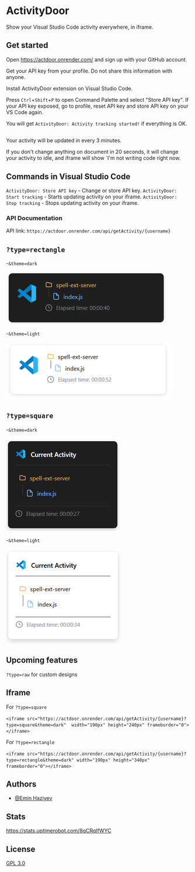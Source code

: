 # ActivityDoor

Show your Visual Studio Code activity everywhere, in iframe.


## Get started
Open https://actdoor.onrender.com/ and sign up with your GitHub account.

Get your API key from your profile. Do not share this information with anyone.

Install ActivityDoor extension on Visual Studio Code.

Press `Ctrl`+`Shift`+`P` to open Command Palette and select "Store API key". If your API key exposed, go to profile, reset API key and store API key on your VS Code again.

You will get `ActivityDoor: Activity tracking started!` if everything is OK. 


##
Your activity will be updated in every 3 minutes.

If you don't change anything on document in 20 seconds, it will change your activity to idle, and iframe will show `I'm not writing code right now.

## Commands in Visual Studio Code
`ActivityDoor: Store API key` - Change or store API key.
`ActivityDoor: Start tracking` - Starts updating activity on your iframe.
`ActivityDoor: Stop tracking` - Stops updating activity on your iframe.


### API Documentation
API link: `https://actdoor.onrender.com/api/getActivity/{username}`


## `?type=rectangle`
-`&theme=dark`

![](https://github.com/EminHaziyev/actdoor/blob/main/public/dark1.png?raw=true)

-`&theme=light`

![](https://github.com/EminHaziyev/actdoor/blob/main/public/light1.png?raw=true)

## `?type=square`

-`&theme=dark`

![](https://github.com/EminHaziyev/actdoor/blob/main/public/dark2.png?raw=true)

-`&theme=light`

![](https://github.com/EminHaziyev/actdoor/blob/main/public/light2.png?raw=true)


## Upcoming features
`?type=raw` for custom designs

## Iframe
For `?type=square `

`<iframe src="https://actdoor.onrender.com/api/getActivity/{username}?type=square&theme=dark"  width="190px" height="240px" frameborder="0"></iframe>`

For `?type=rectangle`

`<iframe src="https://actdoor.onrender.com/api/getActivity/{username}?type=rectangle&theme=dark" width="190px" height="340px" frameborder="0"></iframe>`

## Authors

- [@Emin Haziyev](https://www.github.com/EminHaziyev)


## Stats
https://stats.uptimerobot.com/8qCRqIfWYC

## License

[GPL 3.0](https://choosealicense.com/licenses/gpl-3.0/)


